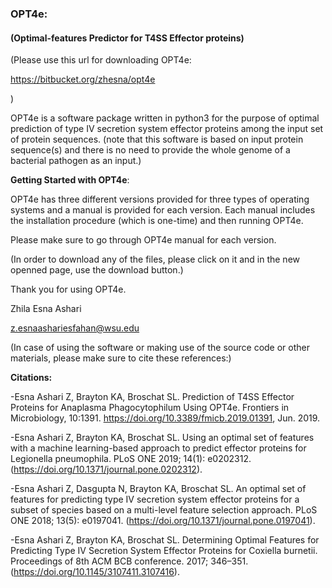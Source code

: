 ### OPT4e:

#### (Optimal-features Predictor for T4SS Effector proteins)

(Please use this url for downloading OPT4e:

https://bitbucket.org/zhesna/opt4e

)

OPT4e is a software package written in python3 for the purpose of optimal prediction of type IV secretion system effector proteins among the input set of protein sequences. (note that this software is based on input protein sequence(s) and there is no need to provide the whole genome of a bacterial pathogen as an input.)


**Getting Started with OPT4e**:

OPT4e has three different versions provided for three types of operating systems and a manual is provided for each version. Each manual includes the installation procedure (which is one-time) and then running OPT4e.

Please make sure to go through OPT4e  manual for each version.

(In order to download any of the files, please click on it and in the new openned page, use the download button.)

Thank you for using OPT4e.

Zhila Esna Ashari

z.esnaashariesfahan@wsu.edu

(In case of using the software or making use of the source code or other materials, please make sure to cite these references:)

**Citations:**

-Esna Ashari Z, Brayton KA, Broschat SL. Prediction of T4SS Effector Proteins for Anaplasma Phagocytophilum Using OPT4e. Frontiers in Microbiology, 10:1391. https://doi.org/10.3389/fmicb.2019.01391, Jun. 2019. 

-Esna Ashari Z, Brayton KA, Broschat SL. Using an optimal set of features with a machine learning-based approach to predict effector proteins for Legionella pneumophila. PLoS ONE 2019; 14(1): e0202312. (https://doi.org/10.1371/journal.pone.0202312).

-Esna Ashari Z, Dasgupta N, Brayton KA, Broschat SL. An optimal set of features for predicting type IV secretion system effector proteins for a subset of species based on a multi-level feature selection approach. PLoS ONE 2018; 13(5): e0197041. (https://doi.org/10.1371/journal.pone.0197041).

-Esna Ashari Z, Brayton KA, Broschat SL. Determining Optimal Features for Predicting Type IV Secretion System Effector Proteins for Coxiella burnetii. Proceedings of 8th ACM BCB conference. 2017; 346–351. (https://doi.org/10.1145/3107411.3107416).
